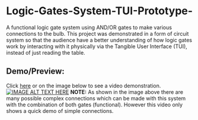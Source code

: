 # Logic-Gates-System-TUI-Prototype-
A functional logic gate system using AND/OR gates to make various connections to the bulb. This project was demonstrated in a form of circuit system so that the audience have a better understanding of how logic gates work by interacting with it physically via the Tangible User Interface (TUI), instead of just reading the table. 

## Demo/Preview:
Click [here](https://youtu.be/RbQuB3q6-HA) or on the image below to see a video demonstration. 
[![IMAGE ALT TEXT HERE](https://i.imgur.com/2CGegcg.jpg)](https://youtu.be/RbQuB3q6-HA)
**NOTE:** 
As shown in the image above there are many possible complex connections which can be made with this system with the combination of both gates (functional). However this video only shows a quick demo of simple connections.
